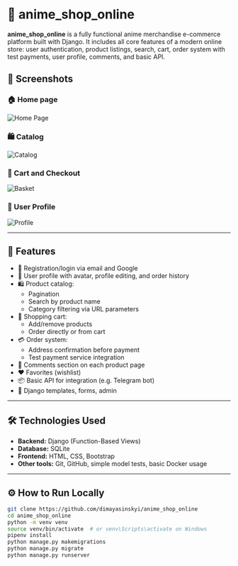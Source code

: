 # 🛒 anime_shop_online

**anime_shop_online** is a fully functional anime merchandise e-commerce platform built with Django. It includes all core features of a modern online store: user authentication, product listings, search, cart, order system with test payments, user profile, comments, and basic API.

## 📸 Screenshots

### 🏠 Home page
![Home Page]()

### 🛍️ Catalog
![Catalog]()

### 🛒 Cart and Checkout
![Basket]()

### 👤 User Profile
![Profile]()

---

## 🚀 Features

- 🔐 Registration/login via email and Google
- 👤 User profile with avatar, profile editing, and order history
- 🛍️ Product catalog:
  - Pagination
  - Search by product name
  - Category filtering via URL parameters
- 🛒 Shopping cart:
  - Add/remove products
  - Order directly or from cart
- 💳 Order system:
  - Address confirmation before payment
  - Test payment service integration
- 💬 Comments section on each product page
- ❤️ Favorites (wishlist)
- 📦 Basic API for integration (e.g. Telegram bot)
- 🧩 Django templates, forms, admin

---

## 🛠 Technologies Used

- **Backend:** Django (Function-Based Views)
- **Database:** SQLite
- **Frontend:** HTML, CSS, Bootstrap
- **Other tools:** Git, GitHub, simple model tests, basic Docker usage

---

## ⚙️ How to Run Locally

```bash
git clone https://github.com/dimayasinskyi/anime_shop_online
cd anime_shop_online
python -m venv venv
source venv/bin/activate  # or venv\Scripts\activate on Windows
pipenv install
python manage.py makemigrations
python manage.py migrate
python manage.py runserver
